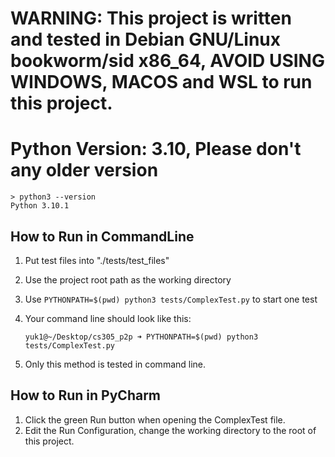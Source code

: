 
# WARNING: This project is written and tested in **Debian GNU/Linux bookworm/sid x86_64**, AVOID USING WINDOWS, MACOS and WSL to run this project.

# Python Version: 3.10, Please don't any older version

```
> python3 --version
Python 3.10.1
```

## How to Run in CommandLine

1. Put test files into "./tests/test_files"
2. Use the project root path as the working directory
3. Use `PYTHONPATH=$(pwd) python3 tests/ComplexTest.py` to start one test
4. Your command line should look like this:

    `yuk1@~/Desktop/cs305_p2p ➜ PYTHONPATH=$(pwd) python3 tests/ComplexTest.py`

5. Only this method is tested in command line.

## How to Run in PyCharm

1. Click the green Run button when opening the ComplexTest file.
2. Edit the Run Configuration, change the working directory to the root of this project.